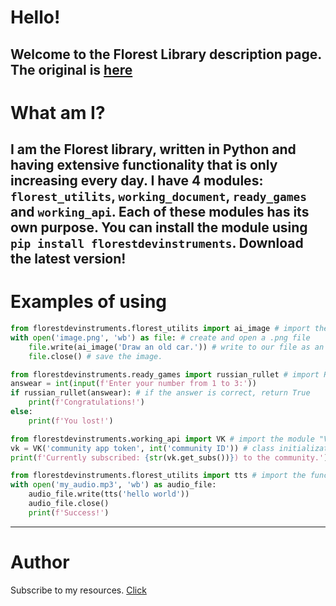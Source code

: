 # Hello!
Welcome to the Florest Library description page. The original is [here](https://github.com/florestdev/florestdevinstruments/)
----------
# What am I?
I am the Florest library, written in Python and having extensive functionality that is only increasing every day.
I have 4 modules: `florest_utilits`, `working_document`, `ready_games` and `working_api`.
Each of these modules has its own purpose.
You can install the module using `pip install florestdevinstruments`. Download the latest version!
----------
# Examples of using
```python
from florestdevinstruments.florest_utilits import ai_image # import the "ai_image" function from the florest_utilits module.
with open('image.png', 'wb') as file: # create and open a .png file
    file.write(ai_image('Draw an old car.')) # write to our file as an image
    file.close() # save the image.
```

```python
from florestdevinstruments.ready_games import russian_rullet # import Russian roulette
answear = int(input(f'Enter your number from 1 to 3:'))
if russian_rullet(answear): # if the answer is correct, return True
    print(f'Congratulations!')
else:
    print(f'You lost!')
```

```python
from florestdevinstruments.working_api import VK # import the module "VK"
vk = VK('community app token', int('community ID')) # class initialization
print(f'Currently subscribed: {str(vk.get_subs())}) to the community.') # display the number of subscribers on the screen.
```

```python
from florestdevinstruments.florest_utilits import tts # import the function "tts (text to speech)".
with open('my_audio.mp3', 'wb') as audio_file:
    audio_file.write(tts('hello world'))
    audio_file.close()
    print(f'Success!')
```
----------
# Author
Subscribe to my resources. [Click](https://taplink.cc/florestone4185)